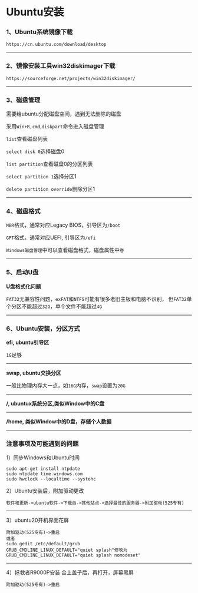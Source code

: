 # Ubuntu安装

### 1、Ubuntu系统镜像下载
```
https://cn.ubuntu.com/download/desktop
```

---

### 2、镜像安装工具win32diskimager下载
```
https://sourceforge.net/projects/win32diskimager/
```

---

### 3、磁盘管理

需要给ubuntu分配磁盘空间，遇到无法删除的磁盘

采用```Win+R,cmd```,```diskpart```命令进入磁盘管理

```list```查看磁盘列表

```select disk 0```选择磁盘0

```list partition```查看磁盘0的分区列表

```select partition 1```选择分区1

```delete partition override```删除分区1

---

### 4、磁盘格式

```MBR```格式，通常对应Legacy BIOS，引导区为```/boot```

```GPT```格式，通常对应UEFI, 引导区为```/efi```

```Windows磁盘管理```中可以查看磁盘格式，磁盘属性中```卷```

---

### 5、启动U盘

**U盘格式化问题**

```FAT32```无兼容性问题，```exFAT```和```NTFS```可能有很多老旧主板和电脑不识别，
但```FAT32```单个分区不能超过```32G```，单个文件不能超过```4G```

---

### 6、Ubuntu安装，分区方式

**efi, ubuntu引导区**

```1G```足够

---

**swap, ubuntu交换分区**

一般比物理内存大一点，如```16G```内存，```swap```设置为```20G```

---

**/, ubuntux系统分区,类似Window中的C盘**

---

**/home, 类似Window中的D盘，存储个人数据**

---

### 注意事项及可能遇到的问题

1）同步Windows和Ubuntu时间
```
sudo apt-get install ntpdate
sudo ntpdate time.windows.com
sudo hwclock --localtime --systohc
```
2）Ubuntu安装后，附加驱动更改
```
软件和更新->ubuntu软件->下载自->其他站点->选择最佳的服务器->附加驱动(525专有)
```
---
3）ubuntu20开机界面花屏
```
附加驱动(525专有)->重启
或者
sudo gedit /etc/default/grub
GRUB_CMDLINE_LINUX_DEFAULT="quiet splash"修改为GRUB_CMDLINE_LINUX_DEFAULT="quiet splash nomodeset"
```
---
4）拯救者R9000P安装 合上盖子后，再打开，屏幕黑屏
```
附加驱动(525专有)->重启
```